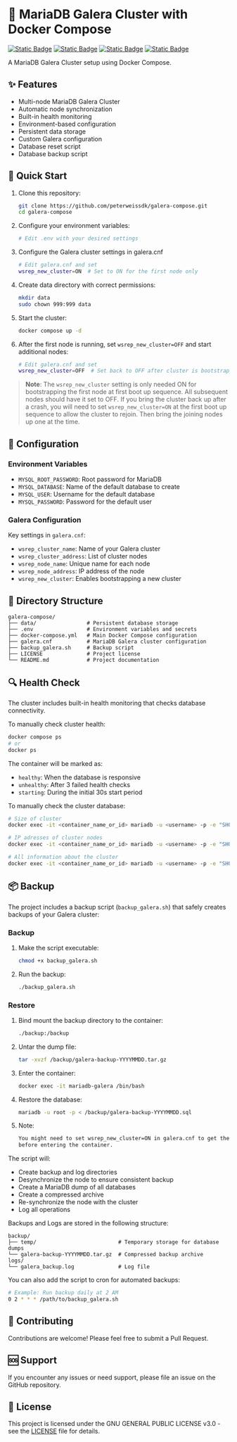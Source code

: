 # 💾 MariaDB Galera Cluster with Docker Compose

[![Static Badge](https://img.shields.io/badge/Docker-Compose-white?style=flat&logo=docker&logoColor=white&logoSize=auto&labelColor=black)](https://docker.com/)
[![Static Badge](https://img.shields.io/badge/MariaDB-Galera-white?style=flat&logo=mariaDB&logoColor=white&logoSize=auto&labelColor=black)](https://docker.com/)
[![Static Badge](https://img.shields.io/badge/Linux-white?style=flat&logo=linux&logoColor=white&logoSize=auto&labelColor=black)](https://www.linux.org/)
[![Static Badge](https://img.shields.io/badge/GPL-V3-white?style=flat&logo=gnu&logoColor=white&logoSize=auto&labelColor=black)](https://www.gnu.org/licenses/gpl-3.0.en.html/)

A MariaDB Galera Cluster setup using Docker Compose.

## ✨ Features

- Multi-node MariaDB Galera Cluster
- Automatic node synchronization
- Built-in health monitoring
- Environment-based configuration
- Persistent data storage
- Custom Galera configuration
- Database reset script
- Database backup script

## 🚀 Quick Start

1. Clone this repository:
   ```bash
   git clone https://github.com/peterweissdk/galera-compose.git
   cd galera-compose
   ```

2. Configure your environment variables:
   ```bash
   # Edit .env with your desired settings
   ```

3. Configure the Galera cluster settings in galera.cnf
   ```bash
   # Edit galera.cnf and set
   wsrep_new_cluster=ON  # Set to ON for the first node only
   ```

4. Create data directory with correct permissions:
   ```bash
   mkdir data
   sudo chown 999:999 data
   ```

5. Start the cluster:
   ```bash
   docker compose up -d
   ```

6. After the first node is running, set `wsrep_new_cluster=OFF` and start additional nodes:
   ```bash
   # Edit galera.cnf and set
   wsrep_new_cluster=OFF  # Set back to OFF after cluster is bootstrapped
   ```

> **Note**: The `wsrep_new_cluster` setting is only needed ON for bootstrapping the first node at first boot up sequence. All subsequent nodes should have it set to OFF.
If you bring the cluster back up after a crash, you will need to set `wsrep_new_cluster=ON` at the first boot up sequence to allow the cluster to rejoin. Then bring the joining nodes up one at the time.
## 🔧 Configuration

### Environment Variables
- `MYSQL_ROOT_PASSWORD`: Root password for MariaDB
- `MYSQL_DATABASE`: Name of the default database to create
- `MYSQL_USER`: Username for the default database
- `MYSQL_PASSWORD`: Password for the default user

### Galera Configuration
Key settings in `galera.cnf`:
- `wsrep_cluster_name`: Name of your Galera cluster
- `wsrep_cluster_address`: List of cluster nodes
- `wsrep_node_name`: Unique name for each node
- `wsrep_node_address`: IP address of the node
- `wsrep_new_cluster`: Enables bootstrapping a new cluster

## 📝 Directory Structure

```
galera-compose/
├── data/                # Persistent database storage
├── .env                 # Environment variables and secrets
├── docker-compose.yml   # Main Docker Compose configuration
├── galera.cnf           # MariaDB Galera cluster configuration
├── backup_galera.sh     # Backup script
├── LICENSE              # Project license
└── README.md            # Project documentation
```

## 🔍 Health Check

The cluster includes built-in health monitoring that checks database connectivity.

To manually check cluster health:
```bash
docker compose ps
# or
docker ps
```

The container will be marked as:
- `healthy`: When the database is responsive
- `unhealthy`: After 3 failed health checks
- `starting`: During the initial 30s start period

To manually check the cluster database:
```bash
# Size of cluster
docker exec -it <container_name_or_id> mariadb -u <username> -p -e "SHOW STATUS LIKE 'wsrep_cluster_size';"

# IP adresses of cluster nodes
docker exec -it <container_name_or_id> mariadb -u <username> -p -e "SHOW STATUS LIKE 'wsrep_incoming_addresses';"

# All information about the cluster
docker exec -it <container_name_or_id> mariadb -u <username> -p -e "SHOW GLOBAL STATUS LIKE 'wsrep_%';"
```

## 📦 Backup

The project includes a backup script (`backup_galera.sh`) that safely creates backups of your Galera cluster:

### Backup
1. Make the script executable:
   ```bash
   chmod +x backup_galera.sh
   ```

2. Run the backup:
   ```bash
   ./backup_galera.sh
   ```

### Restore
1. Bind mount the backup directory to the container:
   ```bash
   ./backup:/backup
   ```
2. Untar the dump file:
   ```bash
   tar -xvzf /backup/galera-backup-YYYYMMDD.tar.gz
   ```
3. Enter the container:
   ```bash
   docker exec -it mariadb-galera /bin/bash
   ```
4. Restore the database:
   ```bash
   mariadb -u root -p < /backup/galera-backup-YYYYMMDD.sql
   ```
5. Note:
   ```bash
   You might need to set wsrep_new_cluster=ON in galera.cnf to get the container up and running,
   before entering the container.
   ```

The script will:
- Create backup and log directories
- Desynchronize the node to ensure consistent backup
- Create a MariaDB dump of all databases
- Create a compressed archive
- Re-synchronize the node with the cluster
- Log all operations

Backups and Logs are stored in the following structure:
```
backup/
├── temp/                          # Temporary storage for database dumps
└── galera-backup-YYYYMMDD.tar.gz  # Compressed backup archive
logs/
└── galera_backup.log              # Log file
```

You can also add the script to cron for automated backups:
```bash
# Example: Run backup daily at 2 AM
0 2 * * * /path/to/backup_galera.sh
```

## 🤝 Contributing

Contributions are welcome! Please feel free to submit a Pull Request.

## 🆘 Support

If you encounter any issues or need support, please file an issue on the GitHub repository.

## 📄 License

This project is licensed under the GNU GENERAL PUBLIC LICENSE v3.0 - see the [LICENSE](LICENSE) file for details.